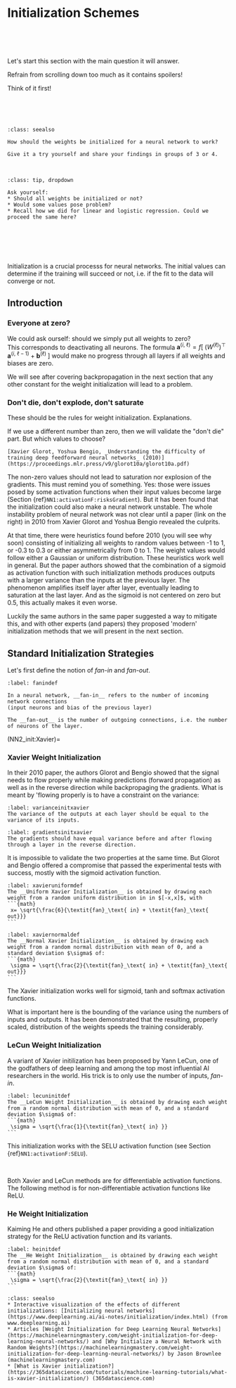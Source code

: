 # Initialization Schemes

<br>

<br>

<br>

Let's start this section with the main question it will answer. 

Refrain from scrolling down too much as it contains spoilers!  

Think of it first!

<br>

<br>

<br>

```{admonition} Exercise
:class: seealso

How should the weights be initialized for a neural network to work?

Give it a try yourself and share your findings in groups of 3 or 4.
```

<br>

````{admonition} Expand if you need tips and hints
:class: tip, dropdown

Ask yourself:
* Should all weights be initialized or not?
* Would some values pose problem?
* Recall how we did for linear and logistic regression. Could we proceed the same here?
````

<br>

<br>

<br>

<br>

Initialization is a crucial processs for neural networks. The initial values can determine if the training will succeed or not, i.e. if the fit to the data will converge or not.

## Introduction
### Everyone at zero?
We could ask ourself: should we simply put all weights to zero?  
This corresponds to deactivating all neurons. The formula $\boldsymbol{a}^{(i, \: \ell)} = f\left[ \; \left(W^{(\ell)}\right)^\top \; \boldsymbol{a}^{(i, \: \ell -1)} \;+\; \boldsymbol{b}^{(\ell)} \;\right]$ would make no progress through all layers if all weights and biases are zero. 

We will see after covering backpropagation in the next section that any other constant for the weight initialization will lead to a problem. 

### Don't die, don't explode, don't saturate
These should be the rules for weight initialization. Explanations.  

If we use a different number than zero, then we will validate the "don't die" part. But which values to choose? 

````{margin}
[Xavier Glorot, Yoshua Bengio, _Understanding the difficulty of training deep feedforward neural networks_ (2010)](https://proceedings.mlr.press/v9/glorot10a/glorot10a.pdf)
````
The non-zero values should not lead to saturation nor explosion of the gradients. This must remind you of something. Yes: those were issues posed by some activation functions when their input values become large (Section {ref}`NN1:activationF:risksGradient`). But it has been found that the initialization could also make a neural network unstable. The whole instability problem of neural network was not clear until a paper (link on the right) in 2010 from Xavier Glorot and Yoshua Bengio revealed the culprits.

At that time, there were heuristics found before 2010 (you will see why soon) consisting of initializing all weights to random values between -1 to 1, or -0.3 to 0.3 or either asymmetrically from 0 to 1. The weight values would follow either a Gaussian or uniform distribution. These heuristics work well in general. But the paper authors showed that the combination of a sigmoid as activation function with such initialization methods produces outputs with a larger variance than the inputs at the previous layer. The phenomenon amplifies itself layer after layer, eventually leading to saturation at the last layer. And as the sigmoid is not centered on zero but 0.5, this actually makes it even worse.

Luckily the same authors in the same paper suggested a way to mitigate this, and with other experts (and papers) they proposed 'modern' initialization methods that we will present in the next section.


## Standard Initialization Strategies
Let's first define the notion of _fan-in_ and _fan-out_. 

````{prf:definition}
:label: fanindef

In a neural network, __fan-in__ refers to the number of incoming network connections  
(input neurons and bias of the previous layer)

The __fan-out__ is the number of outgoing connections, i.e. the number of neurons of the layer.

````
(NN2_init:Xavier)=
### Xavier Weight Initialization
In their 2010 paper, the authors Glorot and Bengio showed that the signal needs to flow properly while making predictions (forward propagation) as well as in the reverse direction while backpropaging the gradients. What is meant by 'flowing properly is to have a constraint on the variance:

```{prf:property}
:label: varianceinitxavier
The variance of the outputs at each layer should be equal to the variance of its inputs.
```
```{prf:property}
:label: gradientsinitxavier
The gradients should have equal variance before and after flowing through a layer in the reverse direction.
```
It is impossible to validate the two properties at the same time. But Glorot and Bengio offered a compromise that passed the experimental tests with success, mostly with the sigmoid activation function.

````{prf:definition}
:label: xavieruniformdef
The __Uniform Xavier Initialization__ is obtained by drawing each weight from a random uniform distribution in in $[-x,x]$, with 
```{math}
 x= \sqrt{\frac{6}{\textit{fan}_\text{ in} + \textit{fan}_\text{ out}}}
```
````

````{prf:definition}
:label: xaviernormaldef
The __Normal Xavier Initialization__ is obtained by drawing each weight from a random normal distribution with mean of 0, and a standard deviation $\sigma$ of:
```{math}
 \sigma = \sqrt{\frac{2}{\textit{fan}_\text{ in} + \textit{fan}_\text{ out}}}
```
````
The Xavier initialization works well for sigmoid, tanh and softmax activation functions.

What is important here is the bounding of the variance using the numbers of inputs and outputs. It has been demonstrated that the resulting, properly scaled, distribution of the weights speeds the training considerably. 


### LeCun Weight Initialization

A variant of Xavier initilization has been proposed by Yann LeCun, one of the godfathers of deep learning and among the top most influential AI researchers in the world. His trick is to only use the number of inputs, _fan-in_. 

````{prf:definition}
:label: lecuninitdef
The __LeCun Weight Initialization__ is obtained by drawing each weight from a random normal distribution with mean of 0, and a standard deviation $\sigma$ of:
```{math}
 \sigma = \sqrt{\frac{1}{\textit{fan}_\text{ in} }}
```
````
This initialization works with the SELU activation function (see Section {ref}`NN1:activationF:SELU`).

&nbsp;


Both Xavier and LeCun methods are for differentiable activation functions. The following method is for non-differentiable activation functions like ReLU.

### He Weight Initialization

Kaiming He and others published a paper providing a good initialization strategy for the ReLU activation function and its variants. 

````{prf:definition}
:label: heinitdef
The __He Weight Initialization__ is obtained by drawing each weight from a random normal distribution with mean of 0, and a standard deviation $\sigma$ of:
```{math}
 \sigma = \sqrt{\frac{2}{\textit{fan}_\text{ in} }}
```
````



```{admonition} Learn more
:class: seealso
* Interactive visualization of the effects of different initializations: [Initializing neural networks](https://www.deeplearning.ai/ai-notes/initialization/index.html) (from www.deeplearning.ai)
* Articles [Weight Initialization for Deep Learning Neural Networks](https://machinelearningmastery.com/weight-initialization-for-deep-learning-neural-networks/) and [Why Initialize a Neural Network with Random Weights?](https://machinelearningmastery.com/weight-initialization-for-deep-learning-neural-networks/) by Jason Brownlee (machinelearningmastery.com)
* [What is Xavier initialization?](https://365datascience.com/tutorials/machine-learning-tutorials/what-is-xavier-initialization/) (365datascience.com)
```
